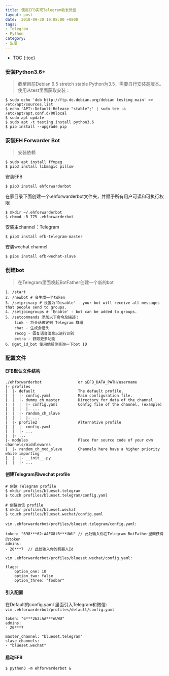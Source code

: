 ```yaml
---
title: 使用EFB实现Telegram收发微信
layout: post
date:  2018-09-30 19:08:00 +0800
tags: 
- Telegram
- Python
category:
- 生活
---
```


* TOC
{:toc}

### 安装Python3.6+
>截至目前Debian 9.5 stretch stable Python为3.5，需要自行安装高版本。使用从test里面获取安装：
```
$ sudo echo 'deb http://ftp.de.debian.org/debian testing main' >> /etc/apt/sources.list
$ echo 'APT::Default-Release "stable";' | sudo tee -a /etc/apt/apt.conf.d/00local
$ sudo apt update 
$ sudo apt -t testing install python3.6
$ pip install --upgrade pip
```
### 安装EH Forwarder Bot
>安装依赖
```
$ sudo apt install ffmpeg
$ pip3 install libmagic pillow
```
安装EFB
```
$ pip3 install ehforwarderbot
```
在家目录下面创建一个.ehforwarderbot文件夹，并赋予所有用户可读和可执行权限
```
$ mkdir ~/.ehforwarderbot
$ chmod -R 775 .ehforwarderbot
```
安装主channel：Telegram
```
$ pip3 install efb-telegram-master
```
安装wechat channel
```
$ pips install efb-wechat-slave
```
### 创建bot
>在Telegram里面唤起BotFather创建一个新的bot
```
1. /start
2. /newbot # 会生成一个token
3. /setprivacy # 设置为'Disable' - your bot will receive all messages that people send to groups.
4. /setjoingroups # 'Enable' - bot can be added to groups.
5. /setcommands 添加以下命令及描述：
    link - 将会话绑定到 Telegram 群组
    chat - 生成会话头
    recog - 回复语音消息以进行识别
    extra - 获取更多功能
6. @get_id_bot 使用他帮你查询一下bot ID
```
### 配置文件
#### EFB默认文件结构
```
./ehforwarderbot                or $EFB_DATA_PATH/username
|- profiles
|  |- default                   The default profile.
|  |  |- config.yaml            Main configuration file.
|  |  |- dummy_ch_master        Directory for data of the channel
|  |  |  |- config.yaml         Config file of the channel. (example)
|  |  |  |- ...
|  |  |- random_ch_slave
|  |  |  |- ...
|  |- profile2                  Alternative profile
|  |  |- config.yaml
|  |  |- ...
|  |- ...
|- modules                      Place for source code of your own channels/middlewares
|  |- random_ch_mod_slave       Channels here have a higher priority while importing
|  |  |- __init__.py
|  |  |- ...
```
#### 创建Telegram和wechat profile
```
# 创建 Telegram profile
$ mkdir profiles/blueset.telegram
$ touch profiles/blueset.telegram/config.yaml

# 创建微信 profile
$ mkdir profiles/blueset.wechat
$ touch profiles/blueset.wechat/config.yaml
```
```vim .ehforwarderbot/profiles/blueset.telegram/config.yaml```: 
```
token: "698***62:AAEG8tR***UWU" // 此处输入你在Telegram BotFather里面获得的token
admins:
- 20***7  // 此处输入你的机器人Id
```
```vim .ehforwarderbot/profiles/blueset.wechat/config.yaml:```
```
flags:  
    option_one: 10  
    option_two: false  
    option_three: "foobar"
```
#### 引入配置
在Default的config.yaml 里面引入Telegram和微信:  
```vim .ehforwarderbot/profiles/default/config.yaml```
```
token: "6***262:AA***nUWU"
admins:
- 20***7

master_channel: "blueset.telegram"
slave_channels:
- "blueset.wechat"
```
#### 启动EFB
```
$ python3 -m ehforwarderbot &
```
